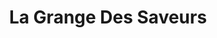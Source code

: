 ---
title: "La Grange Des Saveurs"
url: /saint-leonard-de-noblat/la-grange-des-saveurs/
shop: charcuterie
---